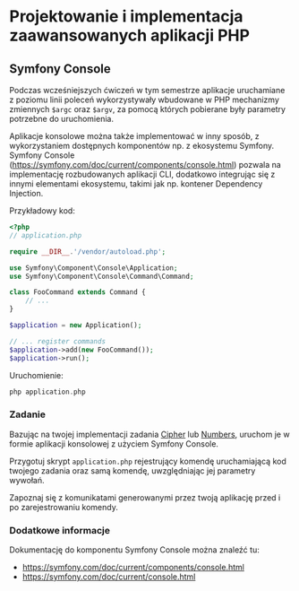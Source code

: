# Projektowanie i implementacja zaawansowanych aplikacji PHP

## Symfony Console

Podczas wcześniejszych ćwiczeń w tym semestrze aplikacje uruchamiane z poziomu linii poleceń wykorzystywały wbudowane w PHP mechanizmy zmiennych `$argc` oraz `$argv`, za pomocą których pobierane były parametry potrzebne do uruchomienia.

Aplikacje konsolowe można także implementować w inny sposób, z wykorzystaniem dostępnych komponentów np. z ekosystemu Symfony. Symfony Console (https://symfony.com/doc/current/components/console.html) pozwala na implementację rozbudowanych aplikacji CLI, dodatkowo integrując się z innymi elementami ekosystemu, takimi jak np. kontener Dependency Injection.

Przykładowy kod:

```php
<?php
// application.php

require __DIR__.'/vendor/autoload.php';

use Symfony\Component\Console\Application;
use Symfony\Component\Console\Command\Command;

class FooCommand extends Command { 
    // ...
}

$application = new Application();

// ... register commands
$application->add(new FooCommand());
$application->run();
```

Uruchomienie:

```php
php application.php 
```

### Zadanie

Bazując na twojej implementacji zadania [Cipher](./01-cipher.md) lub [Numbers](./02-numbers.md), uruchom je w formie aplikacji konsolowej z użyciem Symfony Console. 

Przygotuj skrypt `application.php` rejestrujący komendę uruchamiającą kod twojego zadania oraz samą komendę, uwzględniając jej parametry wywołań.

Zapoznaj się z komunikatami generowanymi przez twoją aplikację przed i po zarejestrowaniu komendy.

### Dodatkowe informacje

Dokumentację do komponentu Symfony Console można znaleźć tu:

- https://symfony.com/doc/current/components/console.html
- https://symfony.com/doc/current/console.html